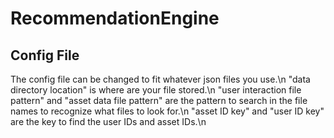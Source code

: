 # RecommendationEngine


## Config File
The config file can be changed to fit whatever json files you use.\n
"data directory location" is where are your file stored.\n
"user interaction file pattern" and "asset data file pattern" are the pattern to search in the file names to recognize what files to look for.\n
"asset ID key" and "user ID key" are the key to find the user IDs and asset IDs.\n